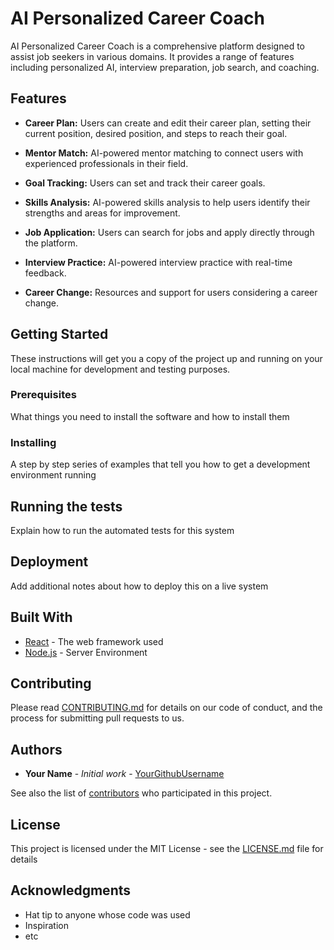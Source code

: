 # AI Personalized Career Coach

AI Personalized Career Coach is a comprehensive platform designed to assist job seekers in various domains. It provides a range of features including personalized AI, interview preparation, job search, and coaching. 

## Features

- **Career Plan:** Users can create and edit their career plan, setting their current position, desired position, and steps to reach their goal.

- **Mentor Match:** AI-powered mentor matching to connect users with experienced professionals in their field.

- **Goal Tracking:** Users can set and track their career goals.

- **Skills Analysis:** AI-powered skills analysis to help users identify their strengths and areas for improvement.

- **Job Application:** Users can search for jobs and apply directly through the platform.

- **Interview Practice:** AI-powered interview practice with real-time feedback.

- **Career Change:** Resources and support for users considering a career change.

## Getting Started

These instructions will get you a copy of the project up and running on your local machine for development and testing purposes.

### Prerequisites

What things you need to install the software and how to install them


### Installing

A step by step series of examples that tell you how to get a development environment running


## Running the tests

Explain how to run the automated tests for this system

## Deployment

Add additional notes about how to deploy this on a live system

## Built With

* [React](https://reactjs.org/) - The web framework used
* [Node.js](https://nodejs.org/) - Server Environment

## Contributing

Please read [CONTRIBUTING.md](https://gist.github.com/PurpleBooth/b24679402957c63ec426) for details on our code of conduct, and the process for submitting pull requests to us.

## Authors

* **Your Name** - *Initial work* - [YourGithubUsername](https://github.com/yourusername)

See also the list of [contributors](https://github.com/yourusername/yourproject/contributors) who participated in this project.

## License

This project is licensed under the MIT License - see the [LICENSE.md](LICENSE.md) file for details

## Acknowledgments

* Hat tip to anyone whose code was used
* Inspiration
* etc
